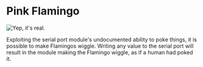 # Pink Flamingo

![Yep, it's real.](block:Flamingo:flamingo.flamingo)

Exploiting the serial port module's undocumented ability to poke things, it is possible to make Flamingos wiggle. Writing any value to the serial port will result in the module making the Flamingo wiggle, as if a human had poked it.
